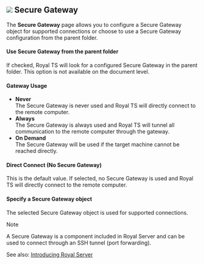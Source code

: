 ## ![](/images/RoyalTS/Application/SVG_PageSecureGateway_32.svg#img_header) Secure Gateway
The **Secure Gateway** page allows you to configure a Secure Gateway object for supported connections or choose to use a Secure Gateway configuration from the parent folder.

#### Use Secure Gateway from the parent folder
If checked, Royal TS will look for a configured Secure Gateway in the parent folder. This option is not available on the document level.

#### Gateway Usage
- **Never**    
  The Secure Gateway is never used and Royal TS will directly connect to the remote computer.
- **Always**  
  The Secure Gateway is always used and Royal TS will tunnel all communication to the remote computer through the gateway.
- **On Demand**  
  The Secure Gateway will be used if the target machine cannot be reached directly.

#### Direct Connect (No Secure Gateway)
This is the default value. If selected, no Secure Gateway is used and Royal TS will directly connect to the remote computer.

#### Specify a Secure Gateway object
The selected Secure Gateway object is used for supported connections.

> [!Note]
> A Secure Gateway is a component included in Royal Server and can be used to connect through an SSH tunnel (port forwarding).

See also: [Introducing Royal Server](xref:royalts_intro_royalserver)